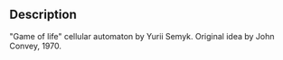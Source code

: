## Description

"Game of life" cellular automaton by Yurii Semyk.
Original idea by John Convey, 1970.